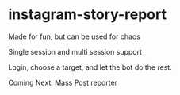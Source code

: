 # instagram-story-report

Made for fun, but can be used for chaos

Single session and multi session support

Login, choose a target, and let the bot do the rest.

Coming Next: Mass Post reporter
